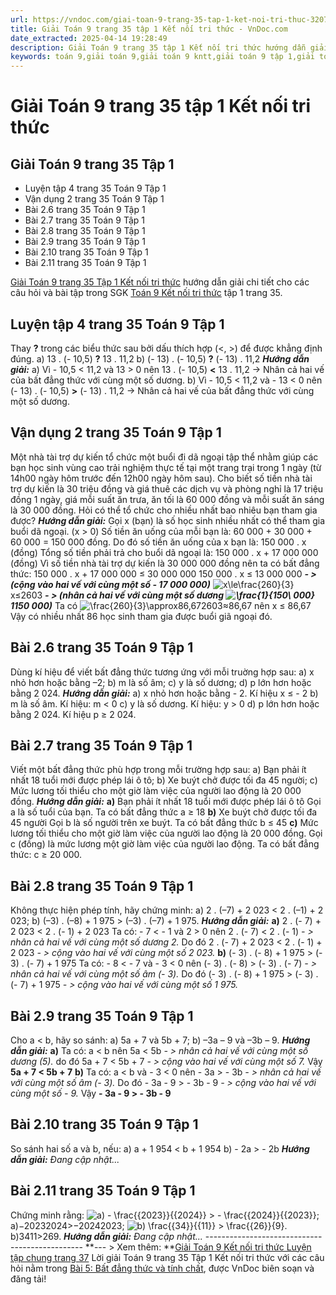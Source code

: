 ```yaml
---
url: https://vndoc.com/giai-toan-9-trang-35-tap-1-ket-noi-tri-thuc-320713
title: Giải Toán 9 trang 35 tập 1 Kết nối tri thức - VnDoc.com
date_extracted: 2025-04-14 19:28:49
description: Giải Toán 9 trang 35 tập 1 Kết nối tri thức hướng dẫn giải chi tiết các câu hỏi và bài tập trong SGK Toán 9 Kết nối tri thức tập 1.
keywords: toán 9,giải toán 9,giải toán 9 kntt,giải toán 9 tập 1,giải toán 9 kết nối tri thức,toán 9 kết nối tri thức tập 1,Toán 9 Kết nối tri thức Bài 5,giải Toán 9 Kết nối tri thức Bài 5,Bài 5 Bất đẳng thức và tính chất,giải toán 9 kntt trang 6,toán 9 kết nối tri thức tập 1 trang 33,toán 9 kết nối tri thức tập 1 trang 32,toán 9 kết nối tri thức tập 1 trang 31,toán 9 kết nối tri thức tập 1 trang 35
---
```


# Giải Toán 9 trang 35 tập 1 Kết nối tri thức
## Giải Toán 9 trang 35 Tập 1
  * Luyện tập 4 trang 35 Toán 9 Tập 1
  * Vận dụng 2 trang 35 Toán 9 Tập 1
  * Bài 2.6 trang 35 Toán 9 Tập 1
  * Bài 2.7 trang 35 Toán 9 Tập 1
  * Bài 2.8 trang 35 Toán 9 Tập 1
  * Bài 2.9 trang 35 Toán 9 Tập 1
  * Bài 2.10 trang 35 Toán 9 Tập 1
  * Bài 2.11 trang 35 Toán 9 Tập 1

[Giải Toán 9 trang 35 Tập 1 Kết nối tri thức](<https://vndoc.com/giai-toan-9-trang-35-tap-1-ket-noi-tri-thuc-320713>) hướng dẫn giải chi tiết cho các câu hỏi và bài tập trong SGK [Toán 9 Kết nối tri thức](<https://vndoc.com/toan-9-ket-noi-tri-thuc>) tập 1 trang 35.
## **Luyện tập 4 trang 35 Toán 9 Tập 1**
Thay **?** trong các biểu thức sau bởi dấu thích hợp \(<, >\) để được khẳng định đúng.
a\) 13 . \(- 10,5\) **?** 13 . 11,2
b\) \(- 13\) . \(- 10,5\) **?** \(- 13\) . 11,2
 _**Hướng dẫn giải:**_
a\) Vì - 10,5 < 11,2 và 13 > 0
nên 13 . \(- 10,5\) **<** 13 . 11,2 -> Nhân cả hai vế của bất đẳng thức với cùng một số dương.
b\) Vì - 10,5 < 11,2 và - 13 < 0
nên \(- 13\) . \(- 10,5\) **>** \(- 13\) . 11,2 -> Nhân cả hai vế của bất đẳng thức với cùng một số dương.
## **Vận dụng 2 trang 35 Toán 9 Tập 1**
Một nhà tài trợ dự kiến tổ chức một buổi đi dã ngoại tập thể nhằm giúp các bạn học sinh vùng cao trải nghiệm thực tế tại một trang trại trong 1 ngày \(từ 14h00 ngày hôm trước đến 12h00 ngày hôm sau\). Cho biết số tiền nhà tài trợ dự kiến là 30 triệu đồng và giá thuê các dịch vụ và phòng nghỉ là 17 triệu đồng 1 ngày, giá mỗi suất ăn trưa, ăn tối là 60 000 đồng và mỗi suất ăn sáng là 30 000 đồng. Hỏi có thể tổ chức cho nhiều nhất bao nhiêu bạn tham gia được?
_**Hướng dẫn giải:**_
Gọi x \(bạn\) là số học sinh nhiều nhất có thể tham gia buổi dã ngoại. \(x > 0\)
Số tiền ăn uống của mỗi bạn là:
60 000 + 30 000 + 60 000 = 150 000 đồng.
Do đó số tiền ăn uống của x bạn là: 150 000 . x \(đồng\)
Tổng số tiền phải trả cho buổi dã ngoại là: 150 000 . x + 17 000 000 \(đồng\)
Vì số tiền nhà tài trợ dự kiến là 30 000 000 đồng nên ta có bất đẳng thức:
150 000 . x + 17 000 000 ≤ 30 000 000
150 000 . x ≤ 13 000 000 _**- > \(cộng vào hai vế với cùng một số - 17 000 000\)**_
![x\\le\\frac{260}{3}](https://i.vdoc.vn/data/image/blank.png)x≤2603 **_- > \(nhân cả hai vế với cùng một số dương ![\\frac{1}{150\\ 000}](https://i.vdoc.vn/data/image/blank.png)1150 000\)_**
Ta có ![\\frac{260}{3}\\approx86,67](https://i.vdoc.vn/data/image/blank.png)2603≈86,67 nên x ≤ 86,67
Vậy có nhiều nhất 86 học sinh tham gia được buổi giã ngoại đó.
## **Bài 2.6 trang 35 Toán 9 Tập 1**
Dùng kí hiệu để viết bất đẳng thức tương ứng với mỗi truờng hợp sau:
a\) x nhỏ hơn hoặc bằng –2;
b\) m là số âm;
c\) y là số dương;
d\) p lớn hơn hoặc bằng 2 024.
_**Hướng dẫn giải:**_
a\) x nhỏ hơn hoặc bằng - 2. Kí hiệu x ≤ - 2
b\) m là số âm. Kí hiệu: m < 0
c\) y là số dương. Kí hiệu: y > 0
d\) p lớn hơn hoặc bằng 2 024. Kí hiệu p ≥ 2 024.
## **Bài 2.7 trang 35 Toán 9 Tập 1**
Viết một bất đẳng thức phù hợp trong mỗi trường hợp sau:
a\) Bạn phải ít nhất 18 tuổi mới được phép lái ô tô;
b\) Xe buýt chở được tối đa 45 người;
c\) Mức lương tối thiểu cho một giờ làm việc của người lao động là 20 000 đồng.
_**Hướng dẫn giải:**_
**a\)** Bạn phải ít nhất 18 tuổi mới được phép lái ô tô
Gọi a là số tuổi của bạn. Ta có bất đẳng thức a ≥ 18
**b\)** Xe buýt chở được tối đa 45 người
Gọi b là số người trên xe buýt. Ta có bất đẳng thức b ≤ 45
**c\)** Mức lương tối thiểu cho một giờ làm việc của người lao động là 20 000 đồng.
Gọi c \(đồng\) là mức lương một giờ làm việc của người lao động.
Ta có bất đẳng thức: c ≥ 20 000.
## **Bài 2.8 trang 35 Toán 9 Tập 1**
Không thực hiện phép tính, hãy chứng minh:
a\) 2 . \(–7\) + 2 023 < 2 . \(–1\) + 2 023;
b\) \(–3\) . \(–8\) + 1 975 > \(–3\) . \(–7\) + 1 975.
_**Hướng dẫn giải:**_
**a\)** 2 . \(- 7\) + 2 023 < 2 . \(- 1\) + 2 023
Ta có: - 7 < \- 1 và 2 > 0
nên 2 . \(- 7\) < 2 . \(- 1\) _- > nhân cả hai vế với cùng một số dương 2._
Do đó 2 . \(- 7\) + 2 023 < 2 . \(- 1\) + 2 023 _- > cộng vào hai vế với cùng một số 2 023._
**b\)** \(- 3\) . \(- 8\) + 1 975 > \(- 3\) . \(- 7\) + 1 975
Ta có: - 8 < \- 7 và - 3 < 0
nên \(- 3\) . \(- 8\) > \(- 3\) . \(- 7\) _- > nhân cả hai vế với cùng một số âm \(- 3\)._
Do đó \(- 3\) . \(- 8\) + 1 975 > \(- 3\) . \(- 7\) + 1 975 _- > cộng vào hai vế với cùng một số 1 975._
## **Bài 2.9 trang 35 Toán 9 Tập 1**
Cho a < b, hãy so sánh:
a\) 5a + 7 và 5b + 7;
b\) –3a – 9 và –3b – 9.
_**Hướng dẫn giải:**_
**a\)** Ta có: a < b
nên 5a < 5b _- > nhân cả hai vế với cùng một số dương \(5\)._
do đó 5a + 7 < 5b + 7 _- > cộng vào hai vế với cùng một số 7._
Vậy **5a + 7 < 5b + 7**
**b\)** Ta có: a < b và - 3 < 0
nên - 3a > \- 3b _- > nhân cả hai vế với cùng một số âm \(- 3\)._
Do đó - 3a - 9 > \- 3b - 9 _- > cộng vào hai vế với cùng một số - 9._
Vậy **\- 3a - 9 > \- 3b - 9**
## **Bài 2.10 trang 35 Toán 9 Tập 1**
So sánh hai số a và b, nếu:
a\) a + 1 954 < b + 1 954
b\) - 2a > \- 2b
 _**Hướng dẫn giải:**_
_Đang cập nhật..._
## **Bài 2.11 trang 35 Toán 9 Tập 1**
Chứng minh rằng:
![a\) - \\frac{{2023}}{{2024}} > - \\frac{{2024}}{{2023}};](https://i.vdoc.vn/data/image/blank.png)a\)−20232024>−20242023;
![b\) \\frac{{34}}{{11}} > \\frac{{26}}{9}.](https://i.vdoc.vn/data/image/blank.png)b\)3411>269.
_**Hướng dẫn giải:**_
_Đang cập nhật..._
\-----------------------------------------------
**\--- > Xem thêm: **[Giải Toán 9 Kết nối tri thức Luyện tập chung trang 37](<https://vndoc.com/toan-9-ket-noi-tri-thuc-luyen-tap-chung-trang-36-320447>)
Lời giải Toán 9 trang 35 Tập 1 Kết nối tri thức với các câu hỏi nằm trong [Bài 5: Bất đẳng thức và tính chất](<https://vndoc.com/toan-9-ket-noi-tri-thuc-bai-5-bat-dang-thuc-va-tinh-chat-320369>), được VnDoc biên soạn và đăng tải\!
